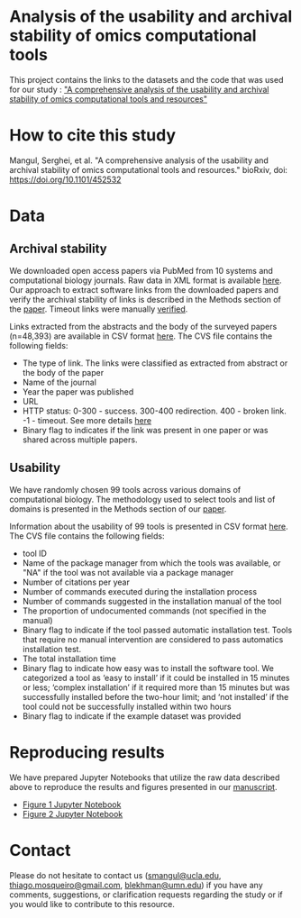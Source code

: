 # Analysis of the usability and archival stability of omics computational tools

This project contains the links to the datasets and the code that was used for our study : ["A comprehensive analysis of the usability and archival stability of omics computational tools and resources"](https://www.biorxiv.org/content/early/2018/10/25/452532)

# How to cite this study
Mangul, Serghei, et al. "A comprehensive analysis of the usability and archival stability of omics computational tools and resources." bioRxiv, doi: https://doi.org/10.1101/452532


# Data 
## Archival stability
 
We downloaded open access papers via PubMed from 10 systems and computational biology journals. Raw data in XML format is available [here](https://drive.google.com/drive/folders/1m-2I5qCJqEpYC26jFHSxuqJ-tLMHksFf). Our approach to extract software links from the downloaded papers and verify the archival stability of links is described in the Methods section of the [paper](https://www.biorxiv.org/content/early/2018/10/25/452532).  Timeout links were manually [verified](https://github.com/smangul1/good.software/blob/master/manual.evaluation/manual.test.csv). 

Links extracted from the abstracts and the body of the surveyed papers (n=48,393) are available in CSV format  [here](https://github.com/smangul1/good.software/blob/master/analysis/links.bulk.csv). The CVS file contains the following fields:
* The type of link. The links were classified as extracted from abstract or the body of the paper
* Name of the journal
* Year the paper was published
* URL
* HTTP status: 0-300 - success. 300-400 redirection. 400 - broken link. -1 - timeout.   See more details [here](https://en.wikipedia.org/wiki/List_of_HTTP_status_codes)
* Binary flag to indicates if the link was present in one paper or was shared across multiple papers. 

## Usability 
We have randomly chosen 99 tools across various domains of computational biology. The methodology used to select tools and list of domains is presented in the Methods section of our [paper](https://www.biorxiv.org/content/early/2018/10/25/452532). 

Information about the usability of 99 tools is presented in CSV format  [here](https://github.com/smangul1/good.software/blob/master/analysis/usability.99.tools.csv). The CVS file contains the following fields:
* tool ID
* Name of the package manager from which the tools was available, or "NA" if the tool was not available via a package manager
* Number of citations per year
* Number of commands executed during the installation process
* Number of commands suggested in the installation manual of the tool
* The proportion of undocumented commands (not specified in the manual)
* Binary flag to indicate if the tool passed automatic installation test. Tools that require no manual intervention are considered to pass automatics installation test.
* The total installation time 
* Binary flag to indicate how easy was to install the software tool. We categorized a tool as ‘easy to install’ if it could be installed in 15 minutes or less; ‘complex installation’ if it required more than 15 minutes but was successfully installed before the two-hour limit; and ‘not installed’ if the tool could not be successfully installed within two hours 
* Binary flag to indicate if the example dataset was provided

# Reproducing results

We have prepared Jupyter Notebooks that utilize the raw data described above to reproduce the results and figures presented in our [manuscript](https://www.biorxiv.org/content/early/2018/10/25/452532).

* [Figure 1 Jupyter Notebook](http://nbviewer.jupyter.org/github/smangul1/good.software/blob/master/analysis/Figure1.ipynb) 
* [ Figure 2 Jupyter Notebook](https://github.com/smangul1/good.software/blob/master/analysis/Figure2.ipynb)


# Contact 
Please do not hesitate to contact us (smangul@ucla.edu, thiago.mosqueiro@gmail.com, blekhman@umn.edu) if you have any comments, suggestions, or clarification requests regarding the study or if you would like to contribute to this resource.

